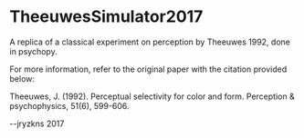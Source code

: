 # TheeuwesSimulator2017
A replica of a classical experiment on perception by Theeuwes 1992, done in psychopy.

For more information, refer to the original paper with the citation provided below:

Theeuwes, J. (1992). Perceptual selectivity for color and form. Perception & psychophysics, 51(6), 599-606.

--jryzkns 2017
